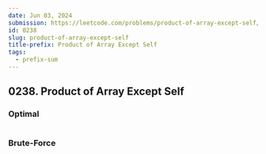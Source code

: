 ```yaml
---
date: Jun 03, 2024
submission: https://leetcode.com/problems/product-of-array-except-self/submissions/1277840199
id: 0238
slug: product-of-array-except-self
title-prefix: Product of Array Except Self
tags: 
  - prefix-sum
---
```


## 0238. Product of Array Except Self

### Optimal

```ts {include="index.ts"}
```

### Brute-Force

```ts {include="bruteforce.ts"}
```
